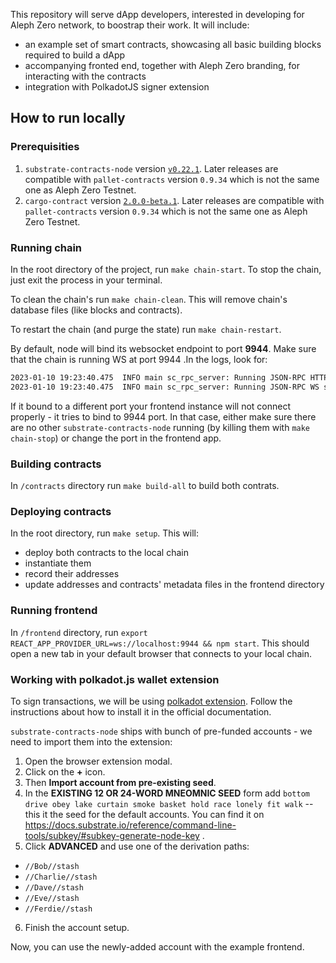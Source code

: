 This repository will serve dApp developers, interested in developing for Aleph Zero network, to boostrap their work. It will include:
* an example set of smart contracts, showcasing all basic building blocks required to build a dApp
* accompanying fronted end, together with Aleph Zero branding, for interacting with the contracts
* integration with PolkadotJS signer extension


## How to run locally

### Prerequisities

1. `substrate-contracts-node` version [`v0.22.1`](https://github.com/paritytech/substrate-contracts-node/releases/tag/v0.22.1). Later releases are compatible with `pallet-contracts` version `0.9.34` which is not the same one as Aleph Zero Testnet.
2. `cargo-contract` version [`2.0.0-beta.1`](https://github.com/paritytech/cargo-contract/releases/tag/v2.0.0-beta.1). Later releases are compatible with `pallet-contracts` version `0.9.34` which is not the same one as Aleph Zero Testnet.

### Running chain

In the root directory of the project, run `make chain-start`. To stop the chain, just exit the process in your terminal.

To clean the chain's run `make chain-clean`. This will remove chain's database files (like blocks and contracts).

To restart the chain (and purge the state) run `make chain-restart`.

By default, node will bind its websocket endpoint to port **9944**. Make sure that the chain is running WS at port 9944 .In the logs, look for:
```sh
2023-01-10 19:23:40.475  INFO main sc_rpc_server: Running JSON-RPC HTTP server: addr=127.0.0.1:9933, allowed origins=None
2023-01-10 19:23:40.475  INFO main sc_rpc_server: Running JSON-RPC WS server: addr=127.0.0.1:9944, allowed origins=None
```
If it bound to a different port your frontend instance will not connect properly - it tries to bind to 9944 port. In that case, either make sure there are no other `substrate-contracts-node` running (by killing them with `make chain-stop`) or change the port in the frontend app.

### Building contracts

In `/contracts` directory run `make build-all` to build both contrats.

### Deploying contracts

In the root directory, run `make setup`. This will:
* deploy both contracts to the local chain
* instantiate them
* record their addresses
* update addresses and contracts' metadata files in the frontend directory

### Running frontend

In `/frontend` directory, run `export REACT_APP_PROVIDER_URL=ws://localhost:9944 && npm start`. This should open a new tab in your default browser that connects to your local chain.

### Working with polkadot.js wallet extension

To sign transactions, we will be using [polkadot extension](https://polkadot.js.org/extension/). Follow the instructions about how to install it in the official documentation.

`substrate-contracts-node` ships with bunch of pre-funded accounts - we need to import them into the extension:
1. Open the browser extension modal.
2. Click on the **+** icon.
3. Then **Import account from pre-existing seed**.
4. In the **EXISTING 12 OR 24-WORD MNEOMNIC SEED** form add `bottom drive obey lake curtain smoke basket hold race lonely fit walk` -- this it the seed for the default accounts. You can find it on https://docs.substrate.io/reference/command-line-tools/subkey/#subkey-generate-node-key .
5. Click **ADVANCED** and use one of the derivation paths:
* `//Bob//stash`
* `//Charlie//stash`
* `//Dave//stash`
* `//Eve//stash`
* `//Ferdie//stash`
6. Finish the account setup.

Now, you can use the newly-added account with the example frontend.
